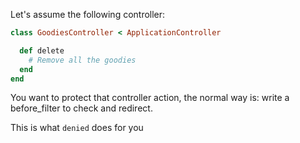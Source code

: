 Let's assume the following controller:

```ruby
class GoodiesController < ApplicationController

  def delete
    # Remove all the goodies
  end
end
```

You want to protect that controller action, the normal way is: write a before_filter to check and redirect.

This is what `denied` does for you
